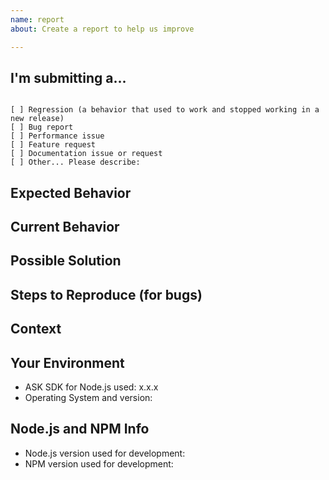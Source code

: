 ```yaml
---
name: report
about: Create a report to help us improve

---
```


<!--
PLEASE HELP US PROCESS GITHUB ISSUES FASTER BY PROVIDING THE FOLLOWING INFORMATION.

ISSUES MISSING IMPORTANT INFORMATION MAY BE CLOSED WITHOUT INVESTIGATION.
-->

## I'm submitting a...
<!-- Check one of the following options with "x" -->
<pre><code>
[ ] Regression (a behavior that used to work and stopped working in a new release)
[ ] Bug report  <!-- Please search GitHub for a similar issue or PR before submitting -->
[ ] Performance issue
[ ] Feature request
[ ] Documentation issue or request
[ ] Other... Please describe:
</code></pre>

<!--- Provide a general summary of the issue in the Title above -->

## Expected Behavior
<!--- If you're describing a bug, tell us what should happen -->
<!--- If you're suggesting a change/improvement, tell us how it should work -->

## Current Behavior
<!--- If describing a bug, tell us what happens instead of the expected behavior -->
<!--- Include full errors, uncaught exceptions, stack traces, and relevant logs -->
<!--- If service responses are relevant, please include any -->
<!--- If suggesting a change/improvement, explain the difference from current behavior -->

## Possible Solution
<!--- Not required, but suggest a fix/reason for the bug -->
<!--- or ideas how to implement the addition or change -->

## Steps to Reproduce (for bugs)
<!--- Provide a self-contained, concise snippet of code -->
<!--- For more complex issues provide a repo with the smallest sample that reproduces the bug -->
<!--- Including business logic or unrelated code makes diagnosis more difficult -->

## Context
<!--- How has this issue affected you? What are you trying to accomplish? -->
<!--- Providing context helps us come up with a solution that is most useful in the real world -->

## Your Environment
<!--- Include as many relevant details about the environment where the bug was discovered -->
* ASK SDK for Node.js used: x.x.x
* Operating System and version:

## Node.js and NPM Info
* Node.js version used for development:
* NPM version used for development:
